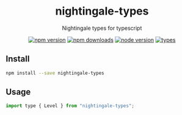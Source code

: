 <h1 align="center">
  nightingale-types
</h1>

<p align="center">
  Nightingale types for typescript
</p>

<p align="center">
  <a href="https://npmjs.org/package/nightingale-types"><img src="https://img.shields.io/npm/v/nightingale-types.svg?style=flat-square" alt="npm version"></a>
  <a href="https://npmjs.org/package/nightingale-types"><img src="https://img.shields.io/npm/dw/nightingale-types.svg?style=flat-square" alt="npm downloads"></a>
  <a href="https://npmjs.org/package/nightingale-types"><img src="https://img.shields.io/node/v/nightingale-types.svg?style=flat-square" alt="node version"></a>
  <a href="https://npmjs.org/package/nightingale-types"><img src="https://img.shields.io/npm/types/nightingale-types.svg?style=flat-square" alt="types"></a>
</p>

## Install

```bash
npm install --save nightingale-types
```

## Usage

```js
import type { Level } from "nightingale-types";
```
